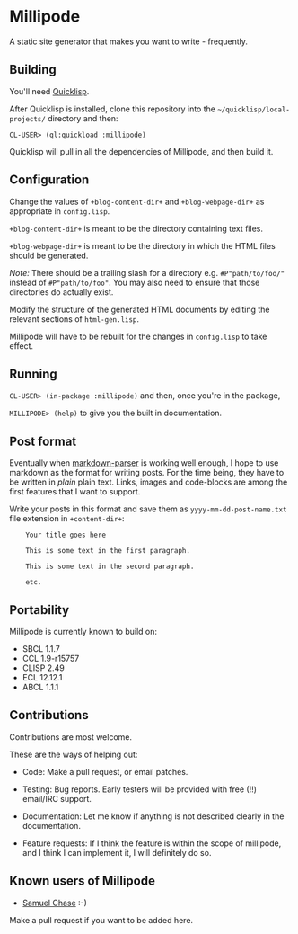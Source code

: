 # Millipode

A static site generator that makes you want to write - frequently.

## Building

You'll need [Quicklisp](http://www.quicklisp.org/).

After Quicklisp is installed, clone this repository into the
`~/quicklisp/local-projects/` directory and then:

`CL-USER> (ql:quickload :millipode)`

Quicklisp will pull in all the dependencies of Millipode, and then
build it.

## Configuration

Change the values of `+blog-content-dir+` and `+blog-webpage-dir+` as
appropriate in `config.lisp`.

`+blog-content-dir+` is meant to be the directory containing text files.

`+blog-webpage-dir+` is meant to be the directory in which the HTML
files should be generated.

_Note:_ There should be a trailing slash for a directory
e.g. `#P"path/to/foo/"` instead of `#P"path/to/foo"`. You may also
need to ensure that those directories do actually exist.

Modify the structure of the generated HTML documents by editing the
relevant sections of `html-gen.lisp`.

Millipode will have to be rebuilt for the changes in `config.lisp` to
take effect.

## Running

`CL-USER> (in-package :millipode)` and then, once you're in the
package,

`MILLIPODE> (help)` to give you the built in documentation.

## Post format

Eventually when [markdown-parser](https://github.com/samebchase) is
working well enough, I hope to use markdown as the format for writing
posts. For the time being, they have to be written in _plain_ plain
text. Links, images and code-blocks are among the first features that
I want to support.

Write your posts in this format and save them as
`yyyy-mm-dd-post-name.txt` file extension in `+content-dir+`:

		Your title goes here

		This is some text in the first paragraph.

		This is some text in the second paragraph.

		etc.

## Portability

Millipode is currently known to build on:

- SBCL 1.1.7
- CCL 1.9-r15757
- CLISP 2.49
- ECL 12.12.1
- ABCL 1.1.1

## Contributions

Contributions are most welcome.

These are the ways of helping out:

- Code: Make a pull request, or email patches.

- Testing: Bug reports. Early testers will be provided with free (!!)
  email/IRC support.

- Documentation: Let me know if anything is not described clearly in
  the documentation.

- Feature requests: If I think the feature is within the scope of
  millipode, and I think I can implement it, I will definitely do so.

## Known users of Millipode

- [Samuel Chase](http://www.samebchase.com/) :-)

Make a pull request if you want to be added here.